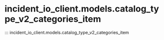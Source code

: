 # incident_io_client.models.catalog_type_v2_categories_item

::: incident_io_client.models.catalog_type_v2_categories_item